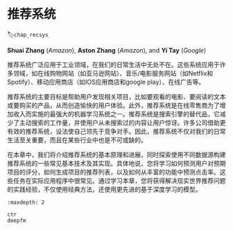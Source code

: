 # 推荐系统
:label:`chap_recsys`


**Shuai Zhang** (*Amazon*), **Aston Zhang** (*Amazon*), and **Yi Tay** (*Google*)

推荐系统广泛应用于工业领域，在我们的日常生活中无处不在。这些系统应用于许多领域，如在线购物网站（如亚马逊网站）、音乐/电影服务网站（如Netflix和Spotify）、移动应用商店（如IOS应用商店和google play）、在线广告等。

推荐系统的主要目标是帮助用户发现相关项目，比如要观看的电影、要阅读的文本或要购买的产品，从而创造愉快的用户体验。此外，推荐系统是在线零售商为了增加收入而实施的最强大的机器学习系统之一。推荐系统是搜索引擎的替代品，它减少了主动搜索的工作量，并使用户从未搜索过的内容让用户惊讶。许多公司借助更有效的推荐系统，设法使自己领先于竞争对手。因此，推荐系统不仅对我们的日常生活至关重要，而且在某些行业中也是不可或缺的。


在本章中，我们将介绍推荐系统的基本原理和进展，同时探索使用不同数据源构建推荐系统的一些常见基本技术及其实现。具体地说，您将学习如何预测用户对预期项目的评分，如何生成项目的推荐列表，以及如何从丰富的功能中预测点击率。这些任务在实际应用程序中很常见。通过学习本章，您将获得解决现实世界推荐问题的实践经验，不仅使用经典方法，还使用更先进的基于深度学习的模型。

```toc
:maxdepth: 2

ctr
deepfm
```

